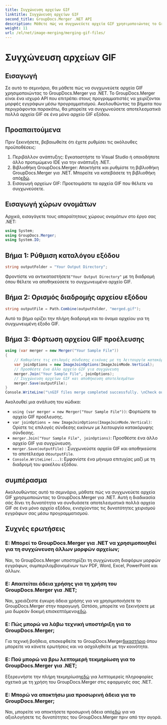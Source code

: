```yaml
---
title: Συγχώνευση αρχείων GIF
linktitle: Συγχώνευση αρχείων GIF
second_title: GroupDocs.Merger .NET API
description: Μάθετε πώς να συγχωνεύετε αρχεία GIF χρησιμοποιώντας το GroupDocs.Merger για .NET. Συνδυάστε πολλαπλά GIF μέσω προγραμματισμού με οδηγίες βήμα προς βήμα.
weight: 11
url: /el/net/image-merging/merging-gif-files/
---
```


# Συγχώνευση αρχείων GIF

## Εισαγωγή
Σε αυτό το σεμινάριο, θα μάθετε πώς να συγχωνεύετε αρχεία GIF χρησιμοποιώντας το GroupDocs.Merger για .NET. Το GroupDocs.Merger είναι ένα ισχυρό API που επιτρέπει στους προγραμματιστές να χειρίζονται μορφές εγγράφων μέσω προγραμματισμού. Ακολουθώντας τα βήματα που περιγράφονται παρακάτω, θα μπορείτε να συγχωνεύσετε αποτελεσματικά πολλά αρχεία GIF σε ένα μόνο αρχείο GIF εξόδου.
## Προαπαιτούμενα
Πριν ξεκινήσετε, βεβαιωθείτε ότι έχετε ρυθμίσει τις ακόλουθες προϋποθέσεις:
1. Περιβάλλον ανάπτυξης: Εγκαταστήστε το Visual Studio ή οποιοδήποτε άλλο προτιμώμενο IDE για την ανάπτυξη .NET.
2.  Βιβλιοθήκη GroupDocs.Merger: Αποκτήστε και ρυθμίστε τη βιβλιοθήκη GroupDocs.Merger για .NET. Μπορείτε να κατεβάσετε τη βιβλιοθήκη από[εδώ](https://releases.groupdocs.com/merger/net/).
3. Εισαγωγή αρχείων GIF: Προετοιμάστε τα αρχεία GIF που θέλετε να συγχωνεύσετε.

## Εισαγωγή χώρων ονομάτων
Αρχικά, εισαγάγετε τους απαραίτητους χώρους ονομάτων στο έργο σας .NET:
```csharp
using System; 
using GroupDocs.Merger;
using System.IO;
```
## Βήμα 1: Ρύθμιση καταλόγου εξόδου
```csharp
string outputFolder = "Your Output Directory";
```
 Φροντίστε να αντικαταστήσετε`"Your Output Directory"` με τη διαδρομή όπου θέλετε να αποθηκεύσετε το συγχωνευμένο αρχείο GIF.
## Βήμα 2: Ορισμός διαδρομής αρχείου εξόδου
```csharp
string outputFile = Path.Combine(outputFolder, "merged.gif");
```
Αυτό το βήμα ορίζει την πλήρη διαδρομή και το όνομα αρχείου για τη συγχωνευμένη έξοδο GIF.
## Βήμα 3: Φόρτωση αρχείου GIF προέλευσης
```csharp
using (var merger = new Merger("Your Sample File"))
{
    // Καθορίστε τις επιλογές σύνδεσης εικόνας με τη λειτουργία κατακόρυφης σύνδεσης
    var joinOptions = new ImageJoinOptions(ImageJoinMode.Vertical);
    // Προσθέστε ένα άλλο αρχείο GIF για συγχώνευση
    merger.Join("Your Sample File", joinOptions);
    // Συγχώνευση αρχείων GIF και αποθήκευση αποτελεσμάτων
    merger.Save(outputFile);
}
Console.WriteLine("\nGIF files merge completed successfully. \nCheck output in {0}", outputFolder);
```
Ακολουθεί μια ανάλυση του κώδικα:
- `using (var merger = new Merger("Your Sample File"))`: Φορτώστε το αρχείο GIF προέλευσης.
- `var joinOptions = new ImageJoinOptions(ImageJoinMode.Vertical)`: Ορίστε τις επιλογές σύνδεσης εικόνων με λειτουργία κατακόρυφης σύνδεσης.
- `merger.Join("Your Sample File", joinOptions)`: Προσθέστε ένα άλλο αρχείο GIF για συγχώνευση.
- `merger.Save(outputFile)` : Συγχωνεύστε αρχεία GIF και αποθηκεύστε το αποτέλεσμα σε`outputFile`.
- `Console.WriteLine(...)`: Εμφανίστε ένα μήνυμα επιτυχίας μαζί με τη διαδρομή του φακέλου εξόδου.

## συμπέρασμα
Ακολουθώντας αυτό το σεμινάριο, μάθατε πώς να συγχωνεύετε αρχεία GIF χρησιμοποιώντας το GroupDocs.Merger για .NET. Αυτή η διαδικασία σάς δίνει τη δυνατότητα να συνδυάσετε αποτελεσματικά πολλά αρχεία GIF σε ένα μόνο αρχείο εξόδου, ενισχύοντας τις δυνατότητες χειρισμού εγγράφων σας μέσω προγραμματισμού.

## Συχνές ερωτήσεις
### Ε: Μπορεί το GroupDocs.Merger για .NET να χρησιμοποιηθεί για τη συγχώνευση άλλων μορφών αρχείων;
Ναι, το GroupDocs.Merger υποστηρίζει τη συγχώνευση διαφόρων μορφών εγγράφων, συμπεριλαμβανομένων των PDF, Word, Excel, PowerPoint και άλλων.
### Ε: Απαιτείται άδεια χρήσης για τη χρήση του GroupDocs.Merger για .NET;
 Ναι, χρειάζεστε έγκυρη άδεια χρήσης για να χρησιμοποιήσετε το GroupDocs.Merger στην παραγωγή. Ωστόσο, μπορείτε να ξεκινήσετε με μια δωρεάν δοκιμή επισκεπτόμενοι[εδώ](https://releases.groupdocs.com/).
### Ε: Πώς μπορώ να λάβω τεχνική υποστήριξη για το GroupDocs.Merger;
 Για τεχνική βοήθεια, επισκεφθείτε το GroupDocs.Merger[δικαστήριο](https://forum.groupdocs.com/c/merger/32) όπου μπορείτε να κάνετε ερωτήσεις και να ασχοληθείτε με την κοινότητα.
### Ε: Πού μπορώ να βρω λεπτομερή τεκμηρίωση για το GroupDocs.Merger για .NET;
 Εξερευνήστε την πλήρη τεκμηρίωση[εδώ](https://tutorials.groupdocs.com/merger/net/) για λεπτομερείς πληροφορίες σχετικά με τη χρήση του GroupDocs.Merger στις εφαρμογές σας .NET.
### Ε: Μπορώ να αποκτήσω μια προσωρινή άδεια για το GroupDocs.Merger;
 Ναι, μπορείτε να αποκτήσετε προσωρινή άδεια από[εδώ](https://purchase.groupdocs.com/temporary-license/) για να αξιολογήσετε τις δυνατότητες του GroupDocs.Merger πριν από την αγορά.